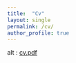 ```yaml
---
title:  "Cv"
layout: single
permalink: /cv/
author_profile: true
---
```



<div >

<main class="Main Main--page" >

<section class="Main-content" data-content-field="main-content">

<div class="sqs-layout sqs-grid-12 columns-12" data-type="page"><div class="row sqs-row"><div class="col sqs-col-12 span-12"><div class="sqs-block code-block sqs-block-code" data-block-type="23"><div class="sqs-block-content"> <object data="/assets/cv/cv.pdf" type="application/pdf" width="700" height="950">

alt : <a href="/assets/cv/cv.pdf">cv.pdf</a>

</object></div></div></div></div></div>

</section>

</main>


